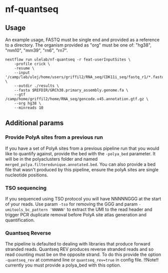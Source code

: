 # nf-quantseq

## Usage
An example usage, FASTQ must be single end and provided as a reference to a directory.
The organism provided as "org" must be one of: "hg38", "mm10", "mm39", "rn6", "rn7".

```
nextflow run ulelab/nf-quantseq -r feat-userInputSites \
    -profile crick \
    -resume \
    --input '/camp/lab/ulej/home/users/griffil2/RNA_seq/CDK11i_seq/fastq_r1/*.fastq.gz' \
    --outdir ./results \
    --fasta $REFDIR/GRCh38.primary_assembly.genome.fa \
    --gtf /camp/home/griffil2/home/RNA_seq/gencode.v45.annotation.gtf.gz \
    --org hg38 \
    --minreads 10
```


## Additional params
### Provide PolyA sites from a previous run
If you have a set of PolyA sites from a previous pipeline run that you would like to quantify against, provide the bed with the `-polya_bed` parameter. It will be in the polyaclusters folder and named `merged_polya.filteredunique.annotated.bed`. You can also provide a bed file that wasn't produced by this pipeline, ensure the polyA sites are single nucleotide positions.

### TSO sequencing
If you sequenced using TSO protocol you will have NNNNNGGG at the start of your reads. Use param `-tso` for removing the GGG and param `-umitools_bc_pattern 'NNNNN'` to extract the UMI to the read header and trigger PCR duplicate removal before PolyA site atlas generation and quantification.

### Quantseq Reverse
The pipeline is defaulted to dealing with libraries that produce forward stranded reads. Quantseq REV produces reverse stranded reads and so read counting must be on the opposite strand. To do this provide the option `-quantseq_rev` at command line or `quantseq_rev=true` in config file.
!!Note!! currently you must provide a polya_bed with this option.

